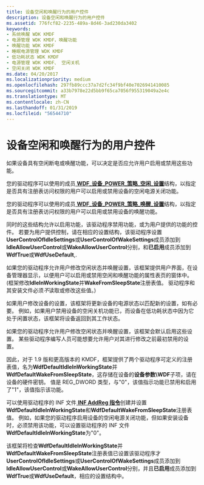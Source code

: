```yaml
---
title: 设备空闲和唤醒行为的用户控件
description: 设备空闲和唤醒行为的用户控件
ms.assetid: 776fcf82-2235-489a-8d46-3ad230da3402
keywords:
- 系统唤醒 WDK KMDF
- 电源管理 WDK KMDF，唤醒功能
- 唤醒功能 WDK KMDF
- 睡眠电源管理 WDK KMDF
- 低功耗状态 WDK KMDF
- 电源管理 WDK KMDF、 空闲关机
- 空闲关闭 WDK KMDF
ms.date: 04/20/2017
ms.localizationpriority: medium
ms.openlocfilehash: 297fb89ccc37a7d2fc34f9bf40e7026941410085
ms.sourcegitcommit: a33b7978e22d5bb9f65ca7056f955319049a2e4c
ms.translationtype: MT
ms.contentlocale: zh-CN
ms.lasthandoff: 01/31/2019
ms.locfileid: "56544710"
---
```

# <a name="user-control-of-device-idle-and-wake-behavior"></a>设备空闲和唤醒行为的用户控件


如果设备具有空闲断电或唤醒功能，可以决定是否应允许用户启用或禁用这些功能。

您的驱动程序可以使用的成员[ **WDF\_设备\_POWER\_策略\_空闲\_设置**](https://msdn.microsoft.com/library/windows/hardware/ff551270)结构，以指定是否具有注册表访问权限的用户可以启用或禁用设备的空闲电源关闭功能。

您的驱动程序可以使用的成员[ **WDF\_设备\_POWER\_策略\_唤醒\_设置**](https://msdn.microsoft.com/library/windows/hardware/ff551277)结构，以指定是否具有注册表访问权限的用户可以启用或禁用设备的唤醒功能。

同时的这些结构允许以启用功能，该驱动程序禁用功能，或为用户提供的功能的控件。 若要为用户提供控制，请在相应的设置结构，该驱动程序设置**UserControlOfIdleSettings**或**UserControlOfWakeSettings**成员添加到**IdleAllowUserControl**或**WakeAllowUserControl**分别，和**已启用**成员添加到**WdfTrue**或**WdfUseDefault**,.

如果您的驱动程序允许用户修改空闲状态并唤醒设置，该框架提供用户界面，在设备管理器显示，以便用户可以启用或禁用空闲和唤醒功能的属性表页的窗体中。 (框架修改**IdleInWorkingState**并**WakeFromSleepState**注册表值。 驱动程序和其安装文件必须*不*读取或修改这些值。)

如果用户修改设备的设置，该框架将更新设备的电源状态以匹配新的设置，如有必要。 例如，如果用户禁用设备的空闲关机功能已，而设备在低功耗状态中因为它处于闲置状态，该框架将设备返回到其工作状态。

如果您的驱动程序允许用户修改空闲状态并唤醒设置，该框架会默认启用这些设置。 某些驱动程序编写人员可能想要允许用户对其进行修改之前最初禁用的设置。

因此，对于 1.9 版和更高版本的 KMDF，框架提供了两个驱动程序可定义的注册表值，名为**WdfDefaultIdleInWorkingState**并**WdfDefaultWakeFromSleepState**，这存储在设备的**设备参数\\WDF**子项，请在设备的硬件密钥。 值是 REG\_DWORD 类型，与"0"，该值指示功能已禁用和启用了"1"，该值指示该功能。

可以使用驱动程序的 INF 文件[ **INF AddReg 指令**](https://msdn.microsoft.com/library/windows/hardware/ff546320)创建并设置**WdfDefaultIdleInWorkingState**和**WdfDefaultWakeFromSleepState**注册表值。 例如，如果您的驱动程序启用设备的空闲电源关闭功能，但如果安装设备时，必须禁用该功能，可以设置驱动程序的 INF 文件**WdfDefaultIdleInWorkingState**为"0"。

该框架将检查**WdfDefaultIdleInWorkingState**并**WdfDefaultWakeFromSleepState**注册表值已设置该驱动程序才**UserControlOfIdleSettings**或**UserControlOfWakeSettings**成员添加到**IdleAllowUserControl**或**WakeAllowUserControl**分别，并且**已启用**成员添加到**WdfTrue**或**WdfUseDefault**，相应的设置结构中。

 

 





